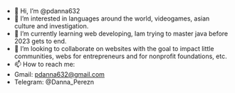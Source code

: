 - 👋 Hi, I’m @pdanna632
- 👀 I’m interested in languages around the world, videogames, asian culture and investigation.
- 🌱 I’m currently learning web developing, Iam trying to master java before 2023 gets to end.
- 💞️ I’m looking to collaborate on websites with the goal to impact little communities, webs for entrepreneurs and for nonprofit foundations, etc.
- 📫 How to reach me:
- Gmail: pdanna632@gmail.com
- Telegram: @Danna_Perezn
<!---
pdanna632/pdanna632 is a ✨ special ✨ repository because its `README.md` (this file) appears on your GitHub profile.
You can click the Preview link to take a look at your changes.
--->
